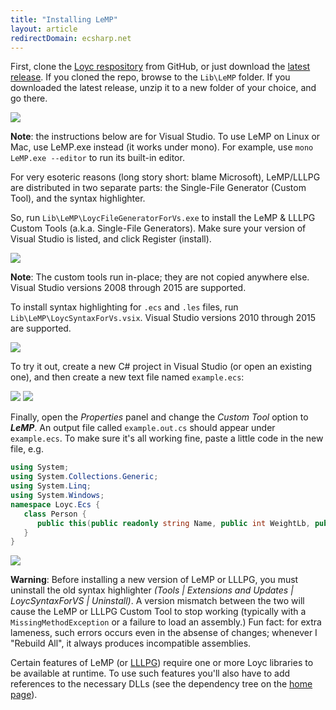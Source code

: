 ```yaml
---
title: "Installing LeMP"
layout: article
redirectDomain: ecsharp.net
---
```


First, clone the [Loyc respository](https://github.com/qwertie/Loyc) from GitHub, or just download the [latest release](https://github.com/qwertie/ecsharp/releases). If you cloned the repo, browse to the `Lib\LeMP` folder. If you downloaded the latest release, unzip it to a new folder of your choice, and go there.

![](lemp-install-1.png)

**Note**: the instructions below are for Visual Studio. To use LeMP on Linux or Mac, use LeMP.exe instead (it works under mono). For example, use `mono LeMP.exe --editor` to run its built-in editor.

For very esoteric reasons (long story short: blame Microsoft), LeMP/LLLPG are distributed in two separate parts: the Single-File Generator (Custom Tool), and the syntax highlighter.

So, run `Lib\LeMP\LoycFileGeneratorForVs.exe` to install the LeMP & LLLPG Custom Tools (a.k.a. Single-File Generators). Make sure your version of Visual Studio is listed, and click Register (install).

![](lemp-install-2.png)

**Note**: The custom tools run in-place; they are not copied anywhere else. Visual Studio versions 2008 through 2015 are supported.

To install syntax highlighting for `.ecs` and `.les` files, run `Lib\LeMP\LoycSyntaxForVs.vsix`. Visual Studio versions 2010 through 2015 are supported.

![](lemp-install-3.png)

To try it out, create a new C# project in Visual Studio (or open an existing one), and then create a new text file named `example.ecs`:

![](lemp-add-file-1.png)
![](lemp-add-file-2.png)

Finally, open the *Properties* panel and change the *Custom Tool* option to **_LeMP_**. An output file called `example.out.cs` should appear under `example.ecs`. To make sure it's all working fine, paste a little code in the new file, e.g.

~~~csharp
using System;
using System.Collections.Generic;
using System.Linq;
using System.Windows;
namespace Loyc.Ecs {
   class Person {
      public this(public readonly string Name, public int WeightLb, public int Age) {}
   }
}
~~~

![](lemp-add-file-3.png)

**Warning**: Before installing a new version of LeMP or LLLPG, you must uninstall the old syntax highlighter _(Tools \| Extensions and Updates \| LoycSyntaxForVS \| Uninstall)_. A version mismatch between the two will cause the LeMP or LLLPG Custom Tool to stop working (typically with a `MissingMethodException` or a failure to load an assembly.) Fun fact: for extra lameness, such errors occurs even in the absense of changes; whenever I "Rebuild All", it always produces incompatible assemblies.

Certain features of LeMP (or [LLLPG](/lllpg)) require one or more Loyc libraries to be available at runtime. To use such features you'll also have to add references to the necessary DLLs (see the dependency tree on the [home page](/)).

